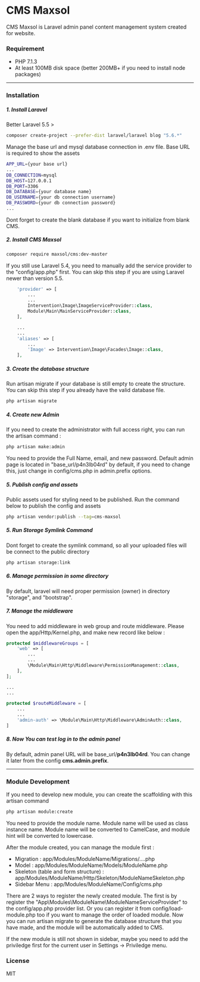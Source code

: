 # CMS Maxsol

CMS Maxsol is Laravel admin panel content management system created for website.

### Requirement
- PHP 7.1.3
- At least 100MB disk space (better 200MB+ if you need to install node packages)

----

### Installation
##### 1. Install Laravel
Better Laravel 5.5 > 
```sh
composer create-project --prefer-dist laravel/laravel blog "5.6.*"
```
Manage the base url and mysql database connection in .env file. Base URL is required to show the assets
```sh
APP_URL={your base url}
...
DB_CONNECTION=mysql
DB_HOST=127.0.0.1
DB_PORT=3306
DB_DATABASE={your database name}
DB_USERNAME={your db connection username}
DB_PASSWORD={your db connection password}
...
```
Dont forget to create the blank database if you want to initialize from blank CMS. 


##### 2. Install CMS Maxsol
```sh
composer require maxsol/cms:dev-master
```

If you still use Laravel 5.4, you need to manually add the service provider to the "config/app.php" first. You can skip this step if you are using Laravel newer than version 5.5.
```php
	'provider' => [
		...
		...
		Intervention\Image\ImageServiceProvider::class,
		Module\Main\MainServiceProvider::class,
	],

	...
	...
	'aliases' => [
		...
		'Image' => Intervention\Image\Facades\Image::class,
	],
```


##### 3. Create the database structure
Run artisan migrate if your database is still empty to create the structure. You can skip this step if you already have the valid database file.
```sh
php artisan migrate
```

##### 4. Create new Admin
If you need to create the administrator with full access right, you can run the artisan command :
```sh
php artisan make:admin
```
You need to provide the Full Name, email, and new password. Default admin page is located in "base_url/p4n3lb04rd" by default, if you need to change this, just change in config/cms.php in admin.prefix options.


##### 5. Publish config and assets
Public assets used for styling need to be published. Run the command below to publish the config and assets
```sh
php artisan vendor:publish --tag=cms-maxsol
```

##### 5. Run Storage Symlink Command
Dont forget to create the symlink command, so all your uploaded files will be connect to the public directory
```sh
php artisan storage:link
```

##### 6. Manage permission in some directory
By default, laravel will need proper permission (owner) in directory "storage", and "bootstrap".


##### 7. Manage the middleware
You need to add middleware in web group and route middleware. Please open the app/Http/Kernel.php, and make new record like below : 

```php
protected $middlewareGroups = [
	'web' => [
		...
		...
		\Module\Main\Http\Middleware\PermissionManagement::class,
	],
];

...
...

protected $routeMiddleware = [
	...
	...
	'admin-auth' => \Module\Main\Http\Middleware\AdminAuth::class,
]
```

##### 8. Now You can test log in to the admin panel
By default, admin panel URL will be base_url/__p4n3lb04rd__. You can change it later from the config __cms.admin.prefix__.



---
### Module Development
If you need to develop new module, you can create the scaffolding with this artisan command 
```sh
php artisan module:create
```
You need to provide the module name. Module name will be used as class instance name. Module name will be converted to CamelCase, and module hint will be converted to lowercase. 

After the module created, you can manage the module first : 
- Migration : app/Modules/ModuleName/Migrations/....php
- Model : app/Modules/ModuleName/Models/ModuleName.php
- Skeleton (table and form structure) : app/Modules/ModuleName/Http/Skeleton/ModuleNameSkeleton.php
- Sidebar Menu : app/Modules/ModuleName/Config/cms.php

There are 2 ways to register the newly created module. The first is by register the "App\\Modules\\ModuleName\\ModuleNameServiceProvider" to the config/app.php provider list. Or you can register it from config/load-module.php too if you want to manage the order of loaded module.
Now you can run artisan migrate to generate the database structure that you have made, and the module will be automatically added to CMS.

If the new module is still not shown in sidebar, maybe you need to add the priviledge first for the current user in Settings -> Priviledge menu.


### License
MIT